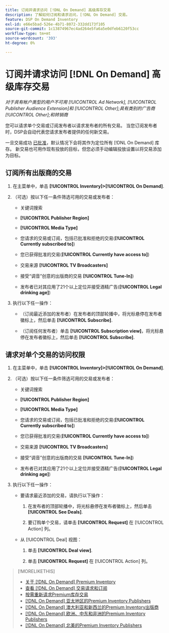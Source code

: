 ```yaml
---
title: 订阅并请求访问 [!DNL On Demand] 高级库存交易
description: 了解如何订阅和请求访问，[!DNL On Demand] 交易。
feature: DSP On Demand Inventory
exl-id: e66e5bad-526e-4b71-8072-332dd173f105
source-git-commit: 1c13874967ec4ad264e5fa6a5e0dfeb6120f53cc
workflow-type: tm+mt
source-wordcount: '393'
ht-degree: 0%

---
```


# 订阅并请求访问 [!DNL On Demand] 高级库存交易

*对于具有帐户类型的用户不可用 [!UICONTROL Ad Network], [!UICONTROL Publisher Audience Extension]和 [!UICONTROL Other];具有类别的广告商 [!UICONTROL Other];和转销商*

您可以请求单个交易或订阅发布者以请求发布者的所有交易。 当您订阅发布者时，DSP会自动代表您请求发布者提供的任何新交易。

一旦交易成功 [已批准](/help/dsp/inventory/on-demand-inventory-view-status.md)，默认情况下会将其作为定位所有 [!DNL On Demand] 库存。 新交易也可用作现有投放的目标，但您必须手动编辑投放设置以将交易添加为目标。

## 订阅所有出版商的交易

1. 在主菜单中，单击 **[!UICONTROL Inventory]>[!UICONTROL On Demand]**.

1. （可选）按以下任一条件筛选可用的交易或发布者：

   * 关键词搜索

   * **[!UICONTROL Publisher Region]**

   * **[!UICONTROL Media Type]**

   * 您请求的交易或订阅，包括已批准和拒绝的交易(**[!UICONTROL Currently subscribed to]**)

   * 您已获得批准的交易(**[!UICONTROL Currently have access to]**)

   * 交易来源 **[!UICONTROL TV Broadcasters]**

   * 接受“调音”创意的出版商的交易
      **[!UICONTROL Tune-In]**)

   * 发布者已对其应用了21个以上定位并接受酒精广告(**[!UICONTROL Legal drinking age]**)

1. 执行以下任一操作：

   * （订阅最近添加的发布者）在发布者的顶部轮播中，将光标悬停在发布者徽标上，然后单击 **[!UICONTROL Subscribe]**.

   * （订阅任何发布者）单击 **[!UICONTROL Subscription view]**，将光标悬停在发布者徽标上，然后单击 **[!UICONTROL Subscribe]**.

## 请求对单个交易的访问权限

1. 在主菜单中，单击 **[!UICONTROL Inventory]>[!UICONTROL On Demand]**.

1. （可选）按以下任一条件筛选可用的交易或发布者：

   * 关键词搜索

   * **[!UICONTROL Publisher Region]**

   * **[!UICONTROL Media Type]**

   * 您请求的交易或订阅，包括已批准和拒绝的交易(**[!UICONTROL Currently subscribed to]**)

   * 您已获得批准的交易(**[!UICONTROL Currently have access to]**)

   * 交易来源 **[!UICONTROL TV Broadcasters]**

   * 接受“调音”创意的出版商的交易
      **[!UICONTROL Tune-In]**)

   * 发布者已对其应用了21个以上定位并接受酒精广告(**[!UICONTROL Legal drinking age]**)

1. 执行以下任一操作：

   * 要请求最近添加的交易，请执行以下操作：

      1. 在发布者的顶部轮播中，将光标悬停在发布者徽标上，然后单击 **[!UICONTROL See Deals]**.

      1. 要订购单个交易，请单击 **[!UICONTROL Request]** 在 [!UICONTROL Action] 列。
   * 从 [!UICONTROL Deal] 视图：

      1. 单击 **[!UICONTROL Deal view]**.

      1. 单击 **[!UICONTROL Request]** 在 [!UICONTROL Action] 列。


>[!MORELIKETHIS]
>
>* [关于 [!DNL On Demand] Premium Inventory](on-demand-inventory-about.md)
>* [查看 [!DNL On Demand] 交易请求和订阅](on-demand-inventory-view-status.md)
>* [按需重新请求Premium库存交易](on-demand-inventory-rerequest.md)
>* [[!DNL On Demand] 亚太地区的Premium Inventory Publishers](on-demand-inventory-publishers-apac.md)
>* [[!DNL On Demand] 澳大利亚和新西兰的Premium Inventory出版商](on-demand-inventory-publishers-anz.md)
>* [[!DNL On Demand] 欧洲、中东和非洲的Premium Inventory Publishers](on-demand-inventory-publishers-emea.md)
>* [[!DNL On Demand] 北美的Premium Inventory Publishers](on-demand-inventory-publishers-na.md)

